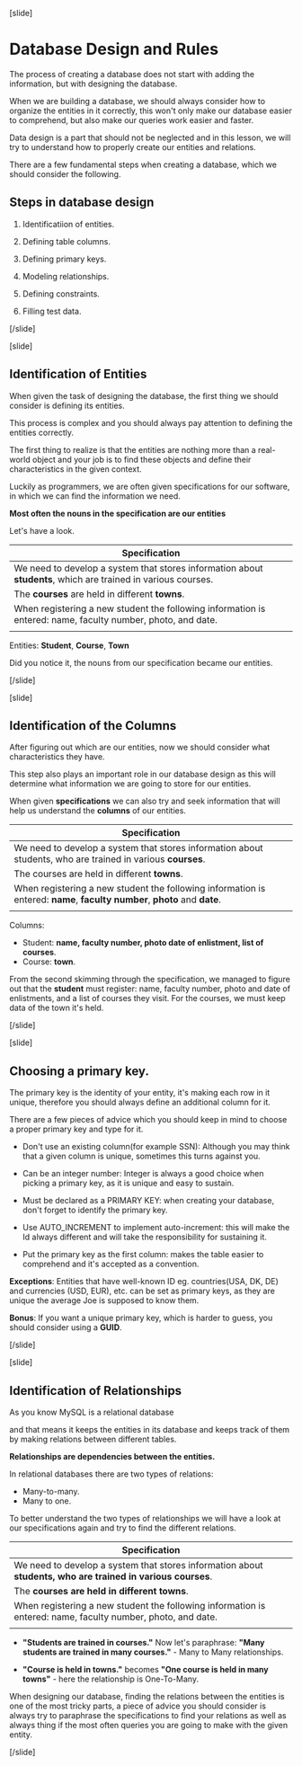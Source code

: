 [slide]

# Database Design and Rules

The process of creating a database does not start with adding the information, but with designing the database.

When we are building a database, we should always consider how to organize the entities in it correctly, this won't only make our database easier to comprehend, but also make our queries work easier and faster.

Data design is a part that should not be neglected and in this lesson, we will try to understand how to properly create our entities and relations.

There are a few fundamental steps when creating a database, which we should consider the following.

## Steps in database design

1. Identificatiion of entities.


2. Defining table columns.


3. Defining primary keys.


4. Modeling relationships.


5. Defining constraints.


6. Filling test data. 

[/slide]

[slide]

## Identification of Entities

When given the task of designing the database, the first thing we should consider is defining its entities.

This process is complex and you should always pay attention to defining the entities correctly. 

The first thing to realize is that the entities are nothing more than a real-world object and your job is to find these objects and define their characteristics in the given context.

Luckily as programmers, we are often given specifications for our software, in which we can find the information we need. 

**Most often the nouns in the specification are our entities**

Let's have a look.

| **Specification** | 
|---|
| We need to develop a system that stores information about **students**, which are trained in various courses. |
| The **courses** are held in different **towns**. |
| When registering a new student the following information is entered: name, faculty number, photo, and date.|
|  |

Entities: **Student**, **Course**, **Town**

Did you notice it, the nouns from our specification became our entities.

[/slide]

[slide]

## Identification of the Columns

After figuring out which are our entities, now we should consider what characteristics they have. 

This step also plays an important role in our database design as this will determine what information we are going to store for our entities.

When given **specifications** we can also try and seek information that will help us understand the **columns** of our entities.

| **Specification** | 
|---|
| We need to develop a system that stores information about students, who are trained in various **courses**. |
| The courses are held in different **towns**. |
| When registering a new student the following information is entered: **name**, **faculty number**, **photo** and **date**. |
|  |

Columns: 
- Student: **name, faculty number, photo date of enlistment, list of courses**.
- Course: **town**.

From the second skimming through the specification, we managed to figure out that the **student** must register: name, faculty number, photo and date of enlistments, and a list of courses they visit. For the courses, we must keep data of the town it's held.

[/slide]

[slide]

## Choosing a primary key.

The primary key is the identity of your entity, it's making each row in it unique, therefore you should always define an additional column for it.

There are a few pieces of advice which you should keep in mind to choose a proper primary key and type for it. 

- Don't use an existing column(for example SSN): Although you may think that a given column is unique, sometimes this turns against you.


- Can be an integer number: Integer is always a good choice when picking a primary key, as it is unique and easy to sustain.


- Must be declared as a PRIMARY KEY: when creating your database, don't forget to identify the primary key.


- Use AUTO_INCREMENT to implement auto-increment: this will make the Id always different and will take the responsibility for sustaining it.


- Put the primary key as the first column: makes the table easier to comprehend and it's accepted as a convention.


**Exceptions**:
Entities that have well-known ID eg. countries(USA, DK, DE) and currencies (USD, EUR), etc. can be set as primary keys, as they are unique the average Joe is supposed to know them. 

**Bonus**: 
If you want a unique primary key, which is harder to guess, you should consider using a **GUID**. 

[/slide]

[slide]

## Identification of Relationships

As you know MySQL is a relational database 

and that means it keeps the entities in its database and keeps track of them by making relations between different tables.

**Relationships are dependencies between the entities.**

In relational databases there are two types of relations: 

- Many-to-many.
- Many to one.

To better understand the two types of relationships we will have a look at our specifications again and try to find the different relations.

| **Specification** | 
|---|
| We need to develop a system that stores information about **students, who are trained in various courses**. |
| The **courses are held in different towns**. |
| When registering a new student the following information is entered: name, faculty number, photo, and date. |
| |

- **"Students are trained in courses."** Now let's paraphrase: **"Many students are trained in many courses."** - Many to Many relationships.


- **"Course is held in towns."** becomes **"One course is held in many towns"** - here the relationship is One-To-Many.

When designing our database, finding the relations between the entities is one of the most tricky parts, a piece of advice you should consider is always try to paraphrase the specifications to find your relations as well as always thing if the most often queries you are going to make with the given entity.

[/slide]